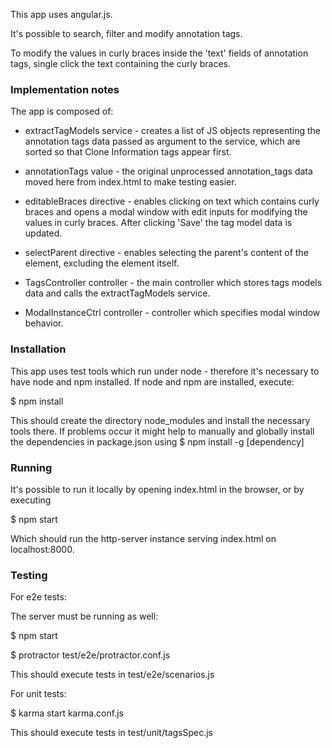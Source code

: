 This app uses angular.js.

It's possible to search, filter and modify annotation tags.

To modify the values in curly braces inside the 'text' fields of annotation tags,
single click the text containing the curly braces.

### Implementation notes
The app is composed of:

- extractTagModels service - creates a list of JS objects representing the annotation tags data passed
as argument to the service, which are sorted so that Clone Information tags appear first.

- annotationTags value - the original unprocessed annotation_tags data moved here from index.html
to make testing easier.

- editableBraces directive - enables clicking on text which contains curly braces and opens a modal
window with edit inputs for modifying the values in curly braces. After clicking 'Save' the tag model
data is updated.

- selectParent directive - enables selecting the parent's content of the element, excluding
the element itself.

- TagsController controller - the main controller which stores tags models data and calls the
extractTagModels service.

- ModalInstanceCtrl controller - controller which specifies modal window behavior.


### Installation
This app uses test tools which run under node - therefore it's necessary to have node and npm installed.
If node and npm are installed, execute:

$ npm install

This should create the directory node_modules and install the necessary tools there.
If problems occur it might help to manually and globally install the dependencies in package.json using
$ npm install -g [dependency]


### Running
It's possible to run it locally by opening index.html in the browser, or by executing

$ npm start

Which should run the http-server instance serving index.html on localhost:8000.


### Testing
For e2e tests:

The server must be running as well:

$ npm start

$ protractor test/e2e/protractor.conf.js

This should execute tests in test/e2e/scenarios.js

For unit tests:

$ karma start karma.conf.js

This should execute tests in test/unit/tagsSpec.js